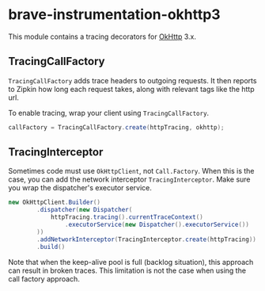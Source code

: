 # brave-instrumentation-okhttp3
This module contains a tracing decorators for [OkHttp](https://github.com/square/okhttp) 3.x.

## TracingCallFactory
`TracingCallFactory` adds trace headers to outgoing requests. It
then reports to Zipkin how long each request takes, along with relevant
tags like the http url.

To enable tracing, wrap your client using `TracingCallFactory`.

```java
callFactory = TracingCallFactory.create(httpTracing, okhttp);
```

## TracingInterceptor
Sometimes code must use `OkHttpClient`, not `Call.Factory`. When this is
the case, you can add the network interceptor `TracingInterceptor`. Make
sure you wrap the dispatcher's executor service.

```java
new OkHttpClient.Builder()
        .dispatcher(new Dispatcher(
            httpTracing.tracing().currentTraceContext()
                .executorService(new Dispatcher().executorService())
        ))
        .addNetworkInterceptor(TracingInterceptor.create(httpTracing))
        .build()
```

Note that when the keep-alive pool is full (backlog situation), this
approach can result in broken traces. This limitation is not the case
when using the call factory approach.

